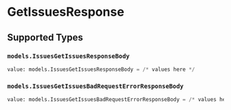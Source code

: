 # GetIssuesResponse


## Supported Types

### `models.IssuesGetIssuesResponseBody`

```python
value: models.IssuesGetIssuesResponseBody = /* values here */
```

### `models.IssuesGetIssuesBadRequestErrorResponseBody`

```python
value: models.IssuesGetIssuesBadRequestErrorResponseBody = /* values here */
```

